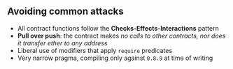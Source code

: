 ## Avoiding common attacks
- All contract functions follow the **Checks-Effects-Interactions** pattern
- **Pull over push**: the contract makes _no calls to other contracts, nor does it transfer ether to any address_
- Liberal use of modifiers that apply `require` predicates
- Very narrow pragma, compiling only against `0.8.9` at time of writing
